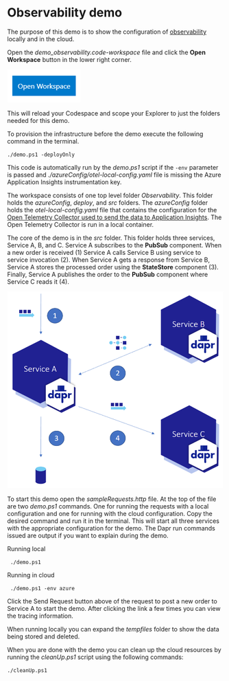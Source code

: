 # Observability demo

The purpose of this demo is to show the configuration of [observability](https://docs.dapr.io/developing-applications/building-blocks/observability/) locally and in the cloud.

Open the _demo_observability.code-workspace_ file and click the **Open Workspace** button in the lower right corner.

![open workspace](../.images/OpenWorkspace.png)

This will reload your Codespace and scope your Explorer to just the folders needed for this demo.

To provision the infrastructure before the demo execute the following command in the terminal.

```
./demo.ps1 -deployOnly
```

This code is automatically run by the _demo.ps1_ script if the `-env` parameter is passed and *./azureConfig/otel-local-config.yaml* file is missing the Azure Application Insights instrumentation key.

The workspace consists of one top level folder _Observability_. This folder holds the _azureConfig_, _deploy_, and _src_ folders. The _azureConfig_ folder holds the _otel-local-config.yaml_ file that contains the configuration for the [Open Telemetry Collector used to send the data to Application Insights](https://docs.dapr.io/operations/monitoring/tracing/otel-collector/open-telemetry-collector-appinsights/). The Open Telemetry Collector is run in a local container.

The core of the demo is in the _src_ folder. This folder holds three services, Service A, B, and C. Service A subscribes to the **PubSub** component. When a new order is received (1) Service A calls Service B using service to service invocation (2). When Service A gets a response from Service B, Service A stores the processed order using the **StateStore** component (3). Finally, Service A publishes the order to the **PubSub** component where Service C reads it (4).

![services architecture](../.images/Services.png)

To start this demo open the _sampleRequests.http_ file. At the top of the file are two _demo.ps1_ commands. One for running the requests with a local configuration and one for running with the cloud configuration. Copy the desired command and run it in the terminal. This will start all three services with the appropriate configuration for the demo. The Dapr run commands issued are output if you want to explain during the demo.

Running local
```
 ./demo.ps1
```

Running in cloud
```
 ./demo.ps1 -env azure
```

Click the Send Request button above of the request to post a new order to Service A to start the demo. After clicking the link a few times you can view the tracing information.

When running locally you can expand the _tempfiles_ folder to show the data being stored and deleted.

When you are done with the demo you can clean up the cloud resources by running the _cleanUp.ps1_ script using the following commands:

```
./cleanUp.ps1
```
